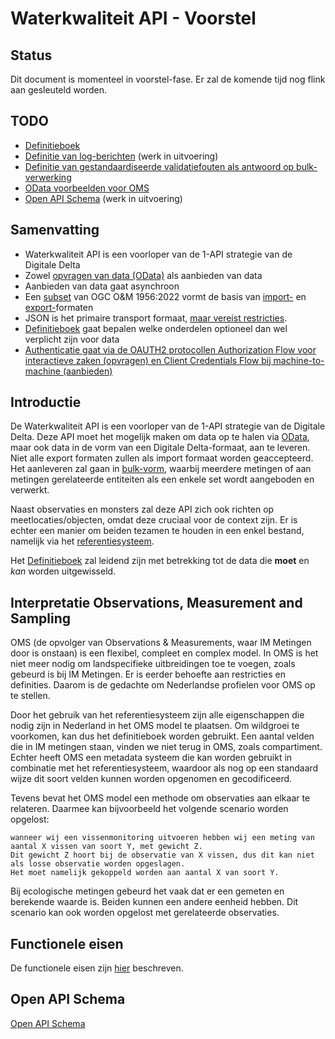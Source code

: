 # Waterkwaliteit API - Voorstel

## Status

Dit document is momenteel in voorstel-fase. Er zal de komende tijd nog flink aan gesleuteld worden.

## TODO

- [Definitieboek](definitieboek.md)
- [Definitie van log-berichten](logging.md) (werk in uitvoering)
- [Definitie van gestandaardiseerde validatiefouten als antwoord op bulk-verwerking](validatie.md)
- [OData voorbeelden voor OMS](odata-en-oms.md)
- [Open API Schema](https://editor.swagger.io/?url=https://raw.githubusercontent.com/DigitaleDeltaOrg/waterkwaliteitapi/main/voorbeelden/open-api-specification/waterkwaliteit-api-oas.yaml) (werk in uitvoering)

## Samenvatting

- Waterkwaliteit API is een voorloper van de 1-API strategie van de Digitale Delta
- Zowel [opvragen van data (OData)](filteren-selecteren.md) als aanbieden van data
- Aanbieden van data gaat asynchroon
- Een [subset](oms-light.md) van OGC O&M 1956:2022 vormt de basis van [import-](oms-import-opbouw.md) en [export-](oms-export-opbouw.md)formaten
- JSON is het primaire transport formaat, [maar vereist restricties](omgaan-met-data.md).
- [Definitieboek](definitieboek.md) gaat bepalen welke onderdelen optioneel dan wel verplicht zijn voor data
- [Authenticatie gaat via de OAUTH2 protocollen Authorization Flow voor interactieve zaken (opvragen) en Client Credentials Flow bij machine-to-machine (aanbieden)](beveiliging.md)

## Introductie

De Waterkwaliteit API is een voorloper van de 1-API strategie van de Digitale Delta.
Deze API moet het mogelijk maken om data op te halen via [OData](https://odata.org), maar ook data in de vorm van een Digitale Delta-formaat, aan te leveren. Niet alle export formaten zullen als import formaat worden geaccepteerd.
Het aanleveren zal gaan in [bulk-vorm](bulkverwerking.md), waarbij meerdere metingen of aan metingen gerelateerde entiteiten als een enkele set wordt aangeboden en verwerkt.

Naast observaties en monsters zal deze API zich ook richten op meetlocaties/objecten, omdat deze cruciaal voor de context zijn. Er is echter een manier om beiden tezamen te houden in een enkel bestand, namelijk via het [referentiesysteem](referentieblok).

Het [Definitieboek](definitieboek.md) zal leidend zijn met betrekking tot de data die **moet** en _kan_ worden uitgewisseld.

## Interpretatie Observations, Measurement and Sampling

OMS (de opvolger van Observations & Measurements, waar IM Metingen door is onstaan) is een flexibel, compleet en complex model. In OMS is het niet meer nodig om landspecifieke uitbreidingen toe te voegen, zoals gebeurd is bij IM Metingen. Er is eerder behoefte aan restricties en definities. Daarom is de gedachte om Nederlandse profielen voor OMS op te stellen.

Door het gebruik van het referentiesysteem zijn alle eigenschappen die nodig zijn in Nederland in het OMS model te plaatsen. Om wildgroei te voorkomen, kan dus het definitieboek worden gebruikt. Een aantal velden die in IM metingen staan, vinden we niet terug in OMS, zoals compartiment. Echter heeft OMS een metadata systeem die kan worden gebruikt in combinatie met het referentiesysteem, waardoor als nog op een standaard wijze dit soort velden kunnen worden opgenomen en gecodificeerd.

Tevens bevat het OMS model een methode om observaties aan elkaar te relateren. Daarmee kan bijvoorbeeld het volgende scenario worden opgelost:

``` quote
wanneer wij een vissenmonitoring uitvoeren hebben wij een meting van aantal X vissen van soort Y, met gewicht Z. 
Dit gewicht Z hoort bij de observatie van X vissen, dus dit kan niet als losse observatie worden opgeslagen. 
Het moet namelijk gekoppeld worden aan aantal X van soort Y.  
```

Bij ecologische metingen gebeurd het vaak dat er een gemeten en berekende waarde is. Beiden kunnen een andere eenheid hebben.
Dit scenario kan ook worden opgelost met gerelateerde observaties.

## Functionele eisen

De functionele eisen zijn [hier](functionele-eisen.md) beschreven.

## Open API Schema

[Open API Schema](https://editor.swagger.io/?url=https://raw.githubusercontent.com/DigitaleDeltaOrg/waterkwaliteitapi/main/voorbeelden/open-api-specification/waterkwaliteit-api-oas.yaml)
